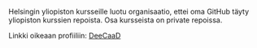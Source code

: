 Helsingin yliopiston kursseille luotu organisaatio, ettei oma GitHub täyty yliopiston kurssien repoista. Osa kursseista on private repoissa.  

Linkki oikeaan profiiliin: [DeeCaaD](https://github.com/DeeCaaD)
